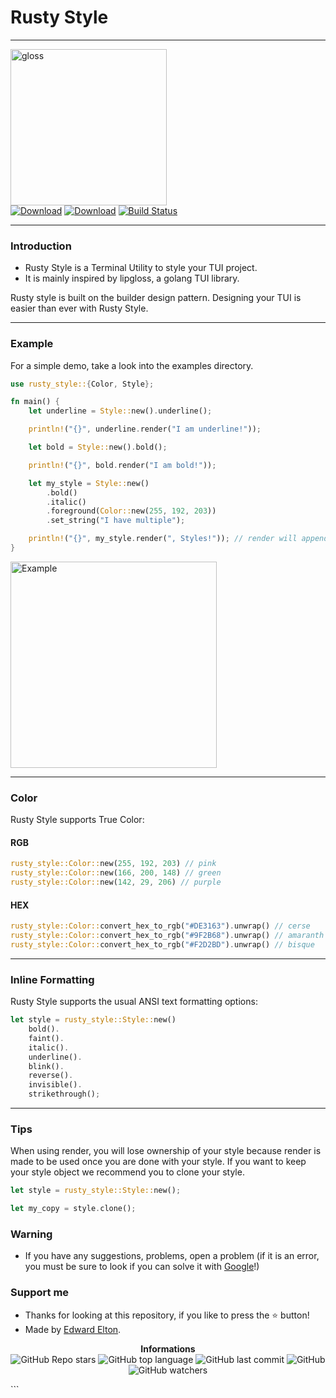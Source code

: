 ## <h1>Rusty Style</h1>

---

<p>
    <img src="https://e1.pxfuel.com/desktop-wallpaper/299/908/desktop-wallpaper-lip-gloss-aesthetic-skincare-aesthetic.jpg" alt="gloss" width="250px"/><br/>
    <a href="https://img.shields.io/crates/v/rusty_style?color=pink"><img src="https://img.shields.io/crates/v/rusty_style?color=pink" alt="Download"></a>
    <a href="https://img.shields.io/crates/d/rusty_style?color=pink"><img src="https://img.shields.io/crates/d/rusty_style?color=pink" alt="Download"></a>
    <a href="https://github.com/edwardelton/rusty_style/actions/"><img src="https://github.com/edwardelton/rusty_style/actions/workflows/rust.yml/badge.svg" alt="Build Status"></a>
</p>

<p>

</p>

---

<h3>Introduction</h3>

- Rusty Style is a Terminal Utility to style your TUI project.
- It is mainly inspired by lipgloss, a golang TUI library.

Rusty style is built on the builder design pattern. Designing your TUI is easier than ever with Rusty Style.

---

<h3>Example</h3>

For a simple demo, take a look into the examples directory.

```rs
use rusty_style::{Color, Style};

fn main() {
    let underline = Style::new().underline();

    println!("{}", underline.render("I am underline!"));

    let bold = Style::new().bold();

    println!("{}", bold.render("I am bold!"));

    let my_style = Style::new()
        .bold()
        .italic()
        .foreground(Color::new(255, 192, 203))
        .set_string("I have multiple");

    println!("{}", my_style.render(", Styles!")); // render will append the text to I Have multiple
}
```

<p>
    <img src="https://cdn.discordapp.com/attachments/1065385280393203892/1108860596406984784/Screenshot_2023-05-18_at_4.56.01_PM.png" alt="Example" width="330px"/>
</p>

---

<h3>Color</h3>

Rusty Style supports True Color:

<h4>RGB</h4>

```rs
rusty_style::Color::new(255, 192, 203) // pink
rusty_style::Color::new(166, 200, 148) // green
rusty_style::Color::new(142, 29, 206) // purple
```

<h4>HEX</h4>

```rs
rusty_style::Color::convert_hex_to_rgb("#DE3163").unwrap() // cerse
rusty_style::Color::convert_hex_to_rgb("#9F2B68").unwrap() // amaranth
rusty_style::Color::convert_hex_to_rgb("#F2D2BD").unwrap() // bisque
```

---

<h3>Inline Formatting</h3>

Rusty Style supports the usual ANSI text formatting options:

```rs
let style = rusty_style::Style::new()
    bold().
    faint().
    italic().
    underline().
    blink().
    reverse().
    invisible().
    strikethrough();
```

---

<h3>Tips</h3>

When using render, you will lose ownership of your style because render is made to be used once you are done with your style. If you want to keep your style object we recommend you to clone your style.

```rs
let style = rusty_style::Style::new();

let my_copy = style.clone();
```

<h3>Warning</h3>

- If you have any suggestions, problems, open a problem (if it is an error, you must be sure to look if you can solve it with [Google](https://giybf.com)!)

<h3>Support me</h3>

- Thanks for looking at this repository, if you like to press the ⭐ button!
- Made by [Edward Elton](https://github.com/edwardelton).

<p align="center">
    <b>Informations</b><br>
    <img alt="GitHub Repo stars" src="https://img.shields.io/github/stars/edwardelton/rusty_style?color=pink">
    <img alt="GitHub top language" src="https://img.shields.io/github/languages/top/edwardelton/rusty_style?color=pink">
    <img alt="GitHub last commit" src="https://img.shields.io/github/last-commit/edwardelton/rusty_style?color=pink">
    <img alt="GitHub" src="https://img.shields.io/github/license/edwardelton/rusty_style?color=pink">
    <img alt="GitHub watchers" src="https://img.shields.io/github/watchers/edwardelton/rusty_style?color=pink">
</p>
```
